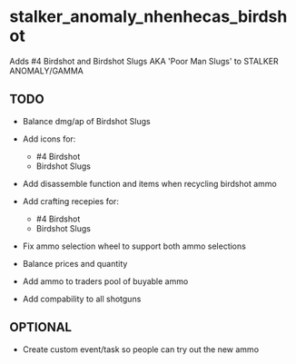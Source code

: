 # stalker_anomaly_nhenhecas_birdshot
Adds #4 Birdshot and Birdshot Slugs AKA 'Poor Man Slugs' to STALKER ANOMALY/GAMMA

## TODO
- Balance dmg/ap of Birdshot Slugs

- Add icons for:
  - #4 Birdshot
  - Birdshot Slugs

- Add disassemble function and items when recycling birdshot ammo

- Add crafting recepies for:
  - #4 Birdshot
  - Birdshot Slugs

- Fix ammo selection wheel to support both ammo selections

- Balance prices and quantity

- Add ammo to traders pool of buyable ammo

- Add compability to all shotguns
  
## OPTIONAL
- Create custom event/task so people can try out the new ammo
